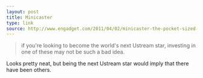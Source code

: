 ```yaml
---
layout: post
title: Minicaster
type: link
source: http://www.engadget.com/2011/04/02/minicaster-the-pocket-sized-hardware-based-h-264-live-streaming/
---
```


> if you're looking to become the world's next Ustream star, investing in one of these may not be such a bad idea.

Looks pretty neat, but being the next Ustream star would imply that there have been others.